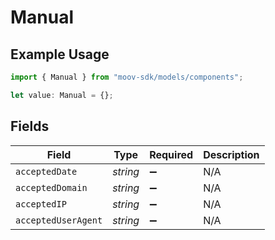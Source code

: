 # Manual

## Example Usage

```typescript
import { Manual } from "moov-sdk/models/components";

let value: Manual = {};
```

## Fields

| Field               | Type                | Required            | Description         |
| ------------------- | ------------------- | ------------------- | ------------------- |
| `acceptedDate`      | *string*            | :heavy_minus_sign:  | N/A                 |
| `acceptedDomain`    | *string*            | :heavy_minus_sign:  | N/A                 |
| `acceptedIP`        | *string*            | :heavy_minus_sign:  | N/A                 |
| `acceptedUserAgent` | *string*            | :heavy_minus_sign:  | N/A                 |